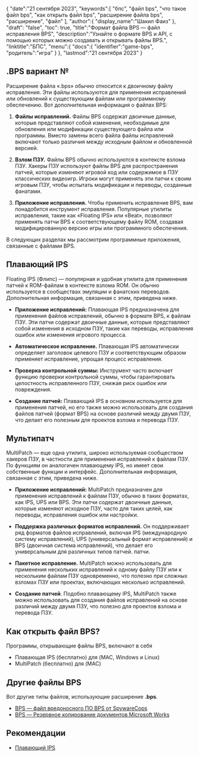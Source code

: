 {
"date":"21 сентября 2023",
   "keywords":[
"бпс",
"файл bps",
"что такое файл bps",
"как открыть файл bps",
"расширение файла bps",
"расширение",
"файл"
],
   "author":{
"display_name":"Шакил Фаиз"
},
"draft": "false",
"toc": true,
"title":"Формат файла BPS — файл исправления BPS",
   "description":"Узнайте о формате BPS и API, с помощью которых можно создавать и открывать файлы BPS.",
"linktitle":"БПС",
   "menu":{
      "docs":{
         "identifier":"game-bps",
"родитель":"игра"
}
},
"lastmod":"21 сентября 2023"
}

## .BPS вариант №

Расширение файла «.bps» обычно относится к двоичному файлу исправления. Эти файлы используются для применения исправлений или обновлений к существующим файлам или программному обеспечению. Вот дополнительная информация о файлах BPS:

1. **Файлы исправлений.** Файлы BPS содержат двоичные данные, которые представляют собой изменения, необходимые для обновления или модификации существующего файла или программы. Вместо замены всего файла файлы исправлений включают только различия между исходным файлом и обновленной версией.

2. **Взлом ПЗУ.** Файлы BPS обычно используются в контексте взлома ПЗУ. Хакеры ПЗУ используют файлы BPS для распространения патчей, которые изменяют игровой код или содержимое в ПЗУ классических видеоигр. Игроки могут применять эти патчи к своим игровым ПЗУ, чтобы испытать модификации и переводы, созданные фанатами.

3. **Приложение исправления.** Чтобы применить исправление BPS, вам понадобится инструмент исправления. Популярные утилиты исправления, такие как «Floating IPS» или «Beat», позволяют применять патчи BPS к соответствующему файлу ROM, создавая модифицированную версию игры или программного обеспечения.

В следующих разделах мы рассмотрим программные приложения, связанные с файлами BPS.

## Плавающий IPS

Floating IPS (Флипс) — популярная и удобная утилита для применения патчей к ROM-файлам в контексте взлома ROM. Он обычно используется в сообществах эмуляции и фанатских переводов. Дополнительная информация, связанная с этим, приведена ниже.

- **Приложение исправлений:** Плавающая IPS предназначена для применения файлов исправлений, обычно в формате BPS, к файлам ПЗУ. Эти патчи содержат двоичные данные, которые представляют собой изменения в исходном ПЗУ, такие как переводы, исправления ошибок или изменения игрового процесса.

- **Автоматическое исправление.** Плавающая IPS автоматически определяет заголовок целевого ПЗУ и соответствующим образом применяет исправление, упрощая процесс исправления.

- **Проверка контрольной суммы:** Инструмент часто включает функцию проверки контрольной суммы, чтобы гарантировать целостность исправленного ПЗУ, снижая риск ошибок или повреждения.

- **Создание патчей:** Плавающий IPS в основном используется для применения патчей, но его также можно использовать для создания файлов патчей (формат BPS) на основе различий между двумя ПЗУ, что делает его полезным для проектов взлома и перевода ПЗУ.

## Мультипатч

MultiPatch — еще одна утилита, широко используемая сообществом хакеров ПЗУ, в частности для применения исправлений к файлам ПЗУ. По функциям он аналогичен плавающему IPS, но имеет свои собственные функции и интерфейс. Дополнительная информация, связанная с этим, приведена ниже.

- **Приложение исправлений:** MultiPatch предназначен для применения исправлений к файлам ПЗУ, обычно в таких форматах, как IPS, UPS или BPS. Эти патчи содержат двоичные данные, которые изменяют исходное ПЗУ, часто для таких целей, как переводы, исправления ошибок или настройки.

- **Поддержка различных форматов исправлений.** Он поддерживает ряд форматов файлов исправлений, включая IPS (международную систему исправлений), UPS (универсальный формат исправлений) и BPS (двоичная система исправлений), что делает его универсальным для различных типов патчей. патчи.

- **Пакетное исправление.** MultiPatch можно использовать для применения нескольких исправлений к одному файлу ПЗУ или к нескольким файлам ПЗУ одновременно, что полезно при сложных взломах ПЗУ или проектах, включающих несколько исправлений.

- **Создание патчей**. Подобно плавающему IPS, MultiPatch также можно использовать для создания файлов исправлений на основе различий между двумя ПЗУ, что полезно для проектов взлома и перевода ПЗУ.

## Как открыть файл BPS?

Программы, открывающие файлы BPS, включают в себя

- Плавающая IPS (бесплатно) для (MAC, Windows и Linux)
- MultiPatch (бесплатно) для (MAC)

## Другие файлы BPS

Вот другие типы файлов, использующие расширение **.bps**.

- [BPS — файл вредоносного ПО BPS от SpywareCops](/ru/misc/bps-malware/)
- [BPS — Резервное копирование документов Microsoft Works](/ru/misc/bps-works/)

## Рекомендации
* [Плавающий IPS](https://www.gamebrew.org/wiki/Floating_IPS)

